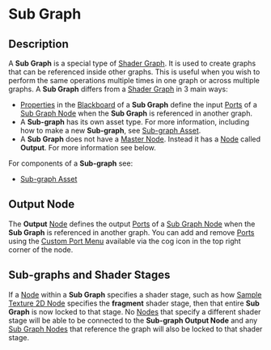 # Sub Graph

## Description

A **Sub Graph** is a special type of [Shader Graph](Shader-Graph.md). It is used to create graphs that can be referenced inside other graphs. This is useful when you wish to perform the same operations multiple times in one graph or across multiple graphs. A **Sub Graph** differs from a [Shader Graph](Shader-Graph.md) in 3 main ways:
- [Properties](Property-Types.md) in the [Blackboard](Blackboard.md) of a **Sub Graph** define the input [Ports](Port.md) of a [Sub Graph Node](Sub-graph-Node.md) when the **Sub Graph** is referenced in another graph. 
- A **Sub-graph** has its own asset type. For more information, including how to make a new **Sub-graph**, see [Sub-graph Asset](Sub-graph-Asset.md).
- A **Sub Graph** does not have a [Master Node](Master-Node.md). Instead it has a [Node](Node.md) called **Output**. For more information see below.

For components of a **Sub-graph** see:
* [Sub-graph Asset](Sub-graph-Asset.md)

## Output Node

The **Output** [Node](Node.md) defines the output [Ports](Port.md) of a [Sub Graph Node](Sub-graph-Node.md) when the **Sub Graph** is referenced in another graph. You can add and remove [Ports](Port.md) using the [Custom Port Menu](Custom-Port-Menu) available via the cog icon in the top right corner of the node.

## Sub-graphs and Shader Stages

If a [Node](Node.md) within a **Sub Graph** specifies a shader stage, such as how [Sample Texture 2D Node](Sample-Texture-2D-Node.md) specifies the **fragment** shader stage, then that entire **Sub Graph** is now locked to that stage. No [Nodes](Node.md) that specify a different shader stage will be able to be connected to the **Sub-graph Output Node** and any [Sub Graph Nodes](Sub-graph-Node.md) that reference the graph will also be locked to that shader stage.
